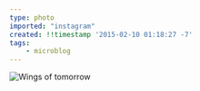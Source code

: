 ```yaml
---
type: photo
imported: "instagram"
created: !!timestamp '2015-02-10 01:18:27 -7'
tags:
    - microblog
---
```

![Wings of tomorrow](/media/images/photos/2015/02/497918e8ff8e031474e669dcc0b05241.jpg)

